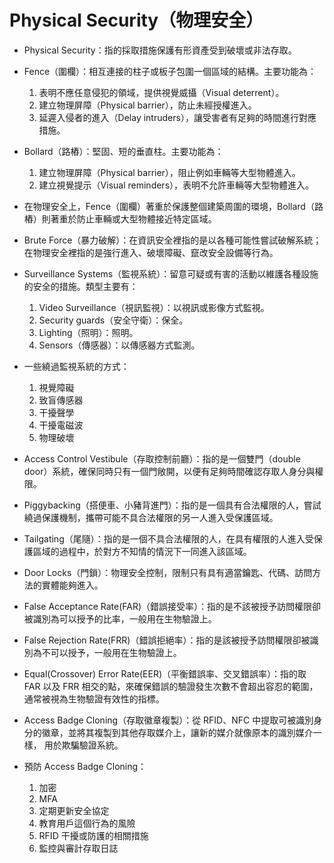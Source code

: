 # Physical Security（物理安全）

-   Physical Security：指的採取措施保護有形資產受到破壞或非法存取。

-   Fence（圍欄）：相互連接的柱子或板子包圍一個區域的結構。主要功能為：

    1. 表明不應任意侵犯的領域，提供視覺威攝（Visual deterrent）。
    2. 建立物理屏障（Physical barrier），防止未經授權進入。
    3. 延遲入侵者的進入（Delay intruders），讓受害者有足夠的時間進行對應措施。

-   Bollard（路樁）：堅固、短的垂直柱。主要功能為：

    1. 建立物理屏障（Physical barrier），阻止例如車輛等大型物體進入。
    2. 建立視覺提示（Visual reminders），表明不允許車輛等大型物體進入。

-   在物理安全上，Fence（圍欄）著重於保護整個建築周圍的環境，Bollard（路樁）則著重於防止車輛或大型物體接近特定區域。

-   Brute Force（暴力破解）：在資訊安全裡指的是以各種可能性嘗試破解系統；在物理安全裡指的是強行進入、破壞障礙、竄改安全設備等行為。

-   Surveillance Systems（監視系統）：留意可疑或有害的活動以維護各種設施的安全的措施。類型主要有：

    1. Video Surveillance（視訊監視）：以視訊或影像方式監視。
    2. Security guards（安全守衛）：保全。
    3. Lighting（照明）：照明。
    4. Sensors（傳感器）：以傳感器方式監測。

-   一些繞過監視系統的方式：

    1. 視覺障礙
    2. 致盲傳感器
    3. 干擾聲學
    4. 干擾電磁波
    5. 物理破壞

-   Access Control Vestibule（存取控制前廳）：指的是一個雙門（double door）系統，確保同時只有一個門敞開，以便有足夠時間確認存取人身分與權限。

-   Piggybacking（搭便車、小豬背進門）：指的是一個具有合法權限的人，嘗試繞過保護機制，攜帶可能不具合法權限的另一人進入受保護區域。

-   Tailgating（尾隨）：指的是一個不具合法權限的人，在具有權限的人進入受保護區域的過程中，於對方不知情的情況下一同進入該區域。

-   Door Locks（門鎖）：物理安全控制，限制只有具有適當鑰匙、代碼、訪問方法的實體能夠進入。

-   False Acceptance Rate(FAR)（錯誤接受率）：指的是不該被授予訪問權限卻被識別為可以授予的比率，一般用在生物驗證上。

-   False Rejection Rate(FRR)（錯誤拒絕率）：指的是該被授予訪問權限卻被識別為不可以授予，一般用在生物驗證上。

-   Equal(Crossover) Error Rate(EER)（平衡錯誤率、交叉錯誤率）：指的取 FAR 以及 FRR 相交的點，來確保錯誤的驗證發生次數不會超出容忍的範圍，
    通常被視為生物驗證有效性的指標。

-   Access Badge Cloning（存取徽章複製）：從 RFID、NFC 中提取可被識別身分的徽章，並將其複製到其他存取媒介上，讓新的媒介就像原本的識別媒介一樣，
    用於欺騙驗證系統。

-   預防 Access Badge Cloning：
    1. 加密
    2. MFA
    3. 定期更新安全協定
    4. 教育用戶這個行為的風險
    5. RFID 干擾或防護的相關措施
    6. 監控與審計存取日誌

